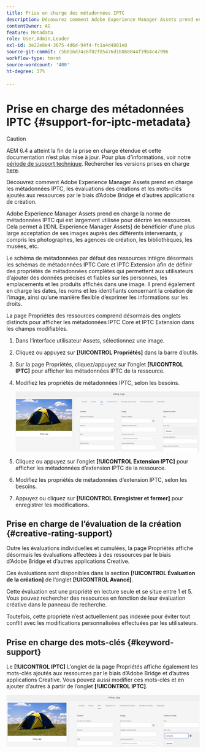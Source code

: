 ```yaml
---
title: Prise en charge des métadonnées IPTC
description: Découvrez comment Adobe Experience Manager Assets prend en charge les métadonnées IPTC, les évaluations des créations et les mots-clés ajoutés aux ressources par le biais d’Adobe Bridge et d’autres applications de création.
contentOwner: AG
feature: Metadata
role: User,Admin,Leader
exl-id: 3e22e8e4-3675-4d6d-94f4-fc1a4d4801e8
source-git-commit: c5b816d74c6f02f85476d16868844f39b4c47996
workflow-type: tm+mt
source-wordcount: '400'
ht-degree: 37%

---
```


# Prise en charge des métadonnées IPTC {#support-for-iptc-metadata}

>[!CAUTION]
>
>AEM 6.4 a atteint la fin de la prise en charge étendue et cette documentation n’est plus mise à jour. Pour plus d’informations, voir notre [période de support technique](https://helpx.adobe.com/fr/support/programs/eol-matrix.html). Rechercher les versions prises en charge [here](https://experienceleague.adobe.com/docs/?lang=fr).

Découvrez comment Adobe Experience Manager Assets prend en charge les métadonnées IPTC, les évaluations des créations et les mots-clés ajoutés aux ressources par le biais d’Adobe Bridge et d’autres applications de création.

Adobe Experience Manager Assets prend en charge la norme de métadonnées IPTC qui est largement utilisée pour décrire les ressources. Cela permet à [!DNL Experience Manager Assets] de bénéficier d’une plus large acceptation de ses images auprès des différents intervenants, y compris les photographes, les agences de création, les bibliothèques, les musées, etc.

Le schéma de métadonnées par défaut des ressources intègre désormais les schémas de métadonnées IPTC Core et IPTC Extension afin de définir des propriétés de métadonnées complètes qui permettent aux utilisateurs d’ajouter des données précises et fiables sur les personnes, les emplacements et les produits affichés dans une image. Il prend également en charge les dates, les noms et les identifiants concernant la création de l’image, ainsi qu’une manière flexible d’exprimer les informations sur les droits.

La page Propriétés des ressources comprend désormais des onglets distincts pour afficher les métadonnées IPTC Core et IPTC Extension dans les champs modifiables.

1. Dans l’interface utilisateur Assets, sélectionnez une image.
1. Cliquez ou appuyez sur **[!UICONTROL Propriétés]** dans la barre d’outils.
1. Sur la page Propriétés, cliquez/appuyez sur l’onglet **[!UICONTROL IPTC]** pour afficher les métadonnées IPTC de la ressource.
1. Modifiez les propriétés de métadonnées IPTC, selon les besoins.

   ![iptc_tab](assets/iptc_tab.png)

1. Cliquez ou appuyez sur l’onglet **[!UICONTROL Extension IPTC]** pour afficher les métadonnées d’extension IPTC de la ressource.
1. Modifiez les propriétés de métadonnées d’extension IPTC, selon les besoins.
1. Appuyez ou cliquez sur **[!UICONTROL Enregistrer et fermer]** pour enregistrer les modifications.

## Prise en charge de l’évaluation de la création {#creative-rating-support}

Outre les évaluations individuelles et cumulées, la page Propriétés affiche désormais les évaluations affectées à des ressources par le biais d’Adobe Bridge et d’autres applications Creative.

Ces évaluations sont disponibles dans la section **[!UICONTROL Évaluation de la création]** de l’onglet **[!UICONTROL Avancé]**.

Cette évaluation est une propriété en lecture seule et se situe entre 1 et 5. Vous pouvez rechercher des ressources en fonction de leur évaluation créative dans le panneau de recherche.

Toutefois, cette propriété n’est actuellement pas indexée pour éviter tout conflit avec les modifications personnalisées effectuées par les utilisateurs.

## Prise en charge des mots-clés {#keyword-support}

Le **[!UICONTROL IPTC]** L’onglet de la page Propriétés affiche également les mots-clés ajoutés aux ressources par le biais d’Adobe Bridge et d’autres applications Creative. Vous pouvez aussi modifier ces mots-clés et en ajouter d’autres à partir de l’onglet **[!UICONTROL IPTC]**.

![mots-clés](assets/keywords.png)
